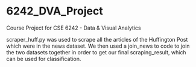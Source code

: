 # 6242_DVA_Project
Course Project for CSE 6242 - Data &amp; Visual Analytics

scraper_huff.py was used to scrape all the articles of the Huffington Post which were in the news dataset. We then used a join_news to code to join the two datasets together in order to get our final scraping_result, which can be used for classification.

